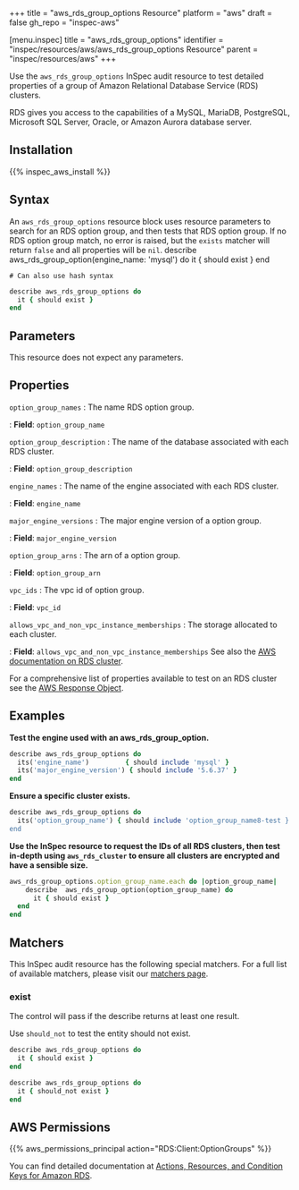 +++
title = "aws_rds_group_options Resource"
platform = "aws"
draft = false
gh_repo = "inspec-aws"

[menu.inspec]
title = "aws_rds_group_options"
identifier = "inspec/resources/aws/aws_rds_group_options Resource"
parent = "inspec/resources/aws"
+++

Use the `aws_rds_group_options` InSpec audit resource to test detailed properties of a group of Amazon Relational Database Service (RDS) clusters.

RDS gives you access to the capabilities of a MySQL, MariaDB, PostgreSQL, Microsoft SQL Server, Oracle, or Amazon Aurora database server.

## Installation

{{% inspec_aws_install %}}

## Syntax

An `aws_rds_group_options` resource block uses resource parameters to search for an RDS option group, and then tests that RDS option group.  If no RDS option group match, no error is raised, but the `exists` matcher will return `false` and all properties will be `nil`.
describe aws_rds_group_option(engine_name: 'mysql') do
it { should exist }
end

    # Can also use hash syntax
```ruby
describe aws_rds_group_options do
  it { should exist }
end
```

## Parameters

This resource does not expect any parameters.

## Properties

`option_group_names`
: The name RDS option group.

: **Field**: `option_group_name`

`option_group_description`
: The name of the database associated with each RDS cluster.

: **Field**: `option_group_description`

`engine_names`
: The name of the engine associated with each RDS cluster.

: **Field**: `engine_name`

`major_engine_versions`
: The major engine version of a option group.

: **Field**: `major_engine_version`

`option_group_arns`
: The arn of a option group.

: **Field**: `option_group_arn`

`vpc_ids`
: The vpc id of  option group.

: **Field**: `vpc_id`

`allows_vpc_and_non_vpc_instance_memberships`
: The storage allocated to each cluster.

: **Field**: `allows_vpc_and_non_vpc_instance_memberships`
See also the [AWS documentation on RDS cluster](https://docs.aws.amazon.com/AWSCloudFormation/latest/UserGuide/aws-resource-rds-optiongroup.html).


For a comprehensive list of properties available to test on an RDS cluster see the [AWS Response Object](https://docs.aws.amazon.com/sdk-for-ruby/v3/api/Aws/RDS/DBCluster.html).

## Examples

**Test the engine used with an aws_rds_group_option.**

```ruby
describe aws_rds_group_options do
  its('engine_name')         { should include 'mysql' }
  its('major_engine_version') { should include '5.6.37' }
end
```

**Ensure a specific cluster exists.**

```ruby
describe aws_rds_group_options do
  its('option_group_name') { should include 'option_group_name8-test }
end
```

**Use the InSpec resource to request the IDs of all RDS clusters, then test in-depth using `aws_rds_cluster` to ensure all clusters are encrypted and have a sensible size.**

```ruby
aws_rds_group_options.option_group_name.each do |option_group_name|
    describe  aws_rds_group_option(option_group_name) do
      it { should exist }
  end
end
```

## Matchers

This InSpec audit resource has the following special matchers. For a full list of available matchers, please visit our [matchers page](https://www.inspec.io/docs/reference/matchers/).

### exist

The control will pass if the describe returns at least one result.

Use `should_not` to test the entity should not exist.

```ruby
describe aws_rds_group_options do
  it { should exist }
end
```

```ruby
describe aws_rds_group_options do
  it { should_not exist }
end
```

## AWS Permissions

{{% aws_permissions_principal action="RDS:Client:OptionGroups" %}}

You can find detailed documentation at [Actions, Resources, and Condition Keys for Amazon RDS](https://docs.aws.amazon.com/IAM/latest/UserGuide/list_amazonrds.html).
